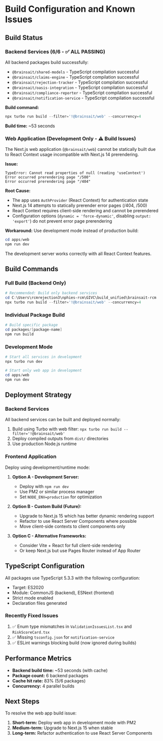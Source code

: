 # Build Configuration and Known Issues

## Build Status

### Backend Services (6/6 - ✅ ALL PASSING)
All backend packages build successfully:
- `@brainsait/shared-models` - TypeScript compilation successful
- `@brainsait/claims-engine` - TypeScript compilation successful
- `@brainsait/rejection-tracker` - TypeScript compilation successful
- `@brainsait/oasis-integration` - TypeScript compilation successful
- `@brainsait/compliance-reporter` - TypeScript compilation successful
- `@brainsait/notification-service` - TypeScript compilation successful

**Build command:**
```powershell
npx turbo run build --filter='!@brainsait/web' --concurrency=4
```

**Build time:** ~53 seconds

### Web Application (Development Only - ⚠️ Build Issues)

The Next.js web application (`@brainsait/web`) cannot be statically built due to React Context usage incompatible with Next.js 14 prerendering.

**Issue:** 
```
TypeError: Cannot read properties of null (reading 'useContext')
Error occurred prerendering page "/500"
Error occurred prerendering page "/404"
```

**Root Cause:**
- The app uses `AuthProvider` (React Context) for authentication state
- Next.js 14 attempts to statically prerender error pages (/404, /500)
- React Context requires client-side rendering and cannot be prerendered
- Configuration options (`dynamic = 'force-dynamic'`, disabling `output: 'export'`) do not prevent error page prerendering

**Workaround:**
Use development mode instead of production build:

```powershell
cd apps/web
npm run dev
```

The development server works correctly with all React Context features.

## Build Commands

### Full Build (Backend Only)
```powershell
# Recommended: Build only backend services
cd C:\Users\rcmrejection3\nphies-rcm\GIVC\build_unified\brainsait-rcm
npx turbo run build --filter='!@brainsait/web' --concurrency=4
```

### Individual Package Build
```powershell
# Build specific package
cd packages/[package-name]
npm run build
```

### Development Mode
```powershell
# Start all services in development
npx turbo run dev

# Start only web app in development
cd apps/web
npm run dev
```

## Deployment Strategy

### Backend Services
All backend services can be built and deployed normally:
1. Build using Turbo with web filter: `npx turbo run build --filter='!@brainsait/web'`
2. Deploy compiled outputs from `dist/` directories
3. Use production Node.js runtime

### Frontend Application
Deploy using development/runtime mode:
1. **Option A - Development Server:**
   - Deploy with `npm run dev`
   - Use PM2 or similar process manager
   - Set `NODE_ENV=production` for optimization

2. **Option B - Custom Build (Future):**
   - Upgrade to Next.js 15 which has better dynamic rendering support
   - Refactor to use React Server Components where possible
   - Move client-side contexts to client components only

3. **Option C - Alternative Frameworks:**
   - Consider Vite + React for full client-side rendering
   - Or keep Next.js but use Pages Router instead of App Router

## TypeScript Configuration

All packages use TypeScript 5.3.3 with the following configuration:
- Target: ES2020
- Module: CommonJS (backend), ESNext (frontend)
- Strict mode enabled
- Declaration files generated

### Recently Fixed Issues
1. ✅ Enum type mismatches in `ValidationIssuesList.tsx` and `RiskScoreCard.tsx`
2. ✅ Missing `tsconfig.json` for `notification-service`
3. ✅ ESLint warnings blocking build (now ignored during builds)

## Performance Metrics

- **Backend build time:** ~53 seconds (with cache)
- **Package count:** 6 backend packages
- **Cache hit rate:** 83% (5/6 packages)
- **Concurrency:** 4 parallel builds

## Next Steps

To resolve the web app build issue:
1. **Short-term:** Deploy web app in development mode with PM2
2. **Medium-term:** Upgrade to Next.js 15 when stable
3. **Long-term:** Refactor authentication to use React Server Components
